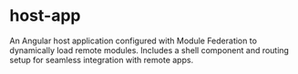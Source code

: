 # host-app
An Angular host application configured with Module Federation to dynamically load remote modules. Includes a shell component and routing setup for seamless integration with remote apps.
